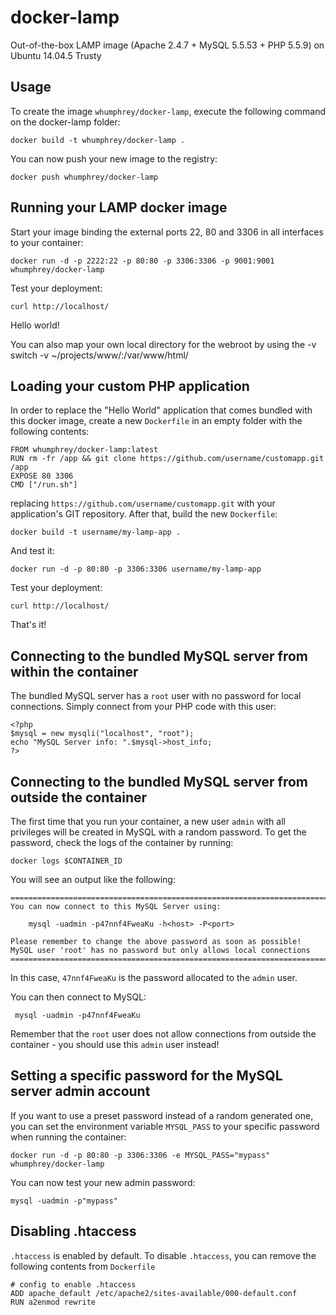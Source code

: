 docker-lamp
=================

Out-of-the-box LAMP image (Apache 2.4.7 + MySQL 5.5.53 + PHP 5.5.9) on Ubuntu 14.04.5 Trusty


Usage
-----

To create the image `whumphrey/docker-lamp`, execute the following command on the docker-lamp folder:

	docker build -t whumphrey/docker-lamp .

You can now push your new image to the registry:

	docker push whumphrey/docker-lamp


Running your LAMP docker image
------------------------------

Start your image binding the external ports 22, 80 and 3306 in all interfaces to your container:

	docker run -d -p 2222:22 -p 80:80 -p 3306:3306 -p 9001:9001 whumphrey/docker-lamp

Test your deployment:

	curl http://localhost/

Hello world!

You can also map your own local directory for the webroot by using the -v switch
-v ~/projects/www/:/var/www/html/

Loading your custom PHP application
-----------------------------------

In order to replace the "Hello World" application that comes bundled with this docker image,
create a new `Dockerfile` in an empty folder with the following contents:

	FROM whumphrey/docker-lamp:latest
	RUN rm -fr /app && git clone https://github.com/username/customapp.git /app
	EXPOSE 80 3306
	CMD ["/run.sh"]

replacing `https://github.com/username/customapp.git` with your application's GIT repository.
After that, build the new `Dockerfile`:

	docker build -t username/my-lamp-app .

And test it:

	docker run -d -p 80:80 -p 3306:3306 username/my-lamp-app

Test your deployment:

	curl http://localhost/

That's it!


Connecting to the bundled MySQL server from within the container
----------------------------------------------------------------

The bundled MySQL server has a `root` user with no password for local connections.
Simply connect from your PHP code with this user:

	<?php
	$mysql = new mysqli("localhost", "root");
	echo "MySQL Server info: ".$mysql->host_info;
	?>


Connecting to the bundled MySQL server from outside the container
-----------------------------------------------------------------

The first time that you run your container, a new user `admin` with all privileges
will be created in MySQL with a random password. To get the password, check the logs
of the container by running:

	docker logs $CONTAINER_ID

You will see an output like the following:

	========================================================================
	You can now connect to this MySQL Server using:

	    mysql -uadmin -p47nnf4FweaKu -h<host> -P<port>

	Please remember to change the above password as soon as possible!
	MySQL user 'root' has no password but only allows local connections
	========================================================================

In this case, `47nnf4FweaKu` is the password allocated to the `admin` user.

You can then connect to MySQL:

	 mysql -uadmin -p47nnf4FweaKu

Remember that the `root` user does not allow connections from outside the container -
you should use this `admin` user instead!


Setting a specific password for the MySQL server admin account
--------------------------------------------------------------

If you want to use a preset password instead of a random generated one, you can
set the environment variable `MYSQL_PASS` to your specific password when running the container:

	docker run -d -p 80:80 -p 3306:3306 -e MYSQL_PASS="mypass" whumphrey/docker-lamp

You can now test your new admin password:

	mysql -uadmin -p"mypass"


Disabling .htaccess
--------------------

`.htaccess` is enabled by default. To disable `.htaccess`, you can remove the following contents from `Dockerfile`

	# config to enable .htaccess
    ADD apache_default /etc/apache2/sites-available/000-default.conf
    RUN a2enmod rewrite
